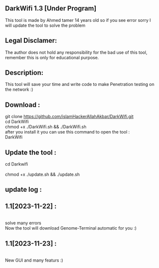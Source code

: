 ## DarkWifi 1.3 [Under Program]
This tool is made by Ahmed tamer 14 years old so if you see error sorry I will update the tool to solve the problem
## Legal Disclamer:
The author does not hold any responsibility for the bad use of this tool,
remember this is only for educational purpose.
## Description:
This tool will save your time and write code to make Penetration testing on the network :)
## Download : 
git clone https://github.com/islamHackerAllahAkbar/DarkWifi.git <br>
cd DarkWifi <br>
chmod +x ./DarkWifi.sh && ./DarkWifi.sh <br>
after you install it you can use this command to open the tool : <br>
DarkWifi
## Update the tool :
cd Darkwifi <br>
 <br>
chmod +x ./update.sh && ./update.sh

## update log : 
<h2>1.1[2023-11-22] :</h2> <br> 
solve many errors <br>
Now the tool will download Genome-Terminal automatic for you :)
<h2>1.1[2023-11-23] :</h2> <br> 
New GUI and many featurs :)
